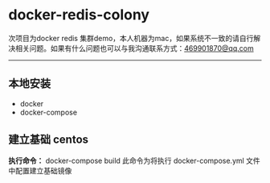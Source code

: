 # docker-redis-colony

次项目为docker redis 集群demo，本人机器为mac，如果系统不一致的请自行解决相关问题。如果有什么问题也可以与我沟通联系方式：469901870@qq.com
***
## 本地安装
- docker
- docker-compose

## 建立基础 centos
**执行命令：** docker-compose build
此命令为将执行 docker-compose.yml 文件中配置建立基础镜像



